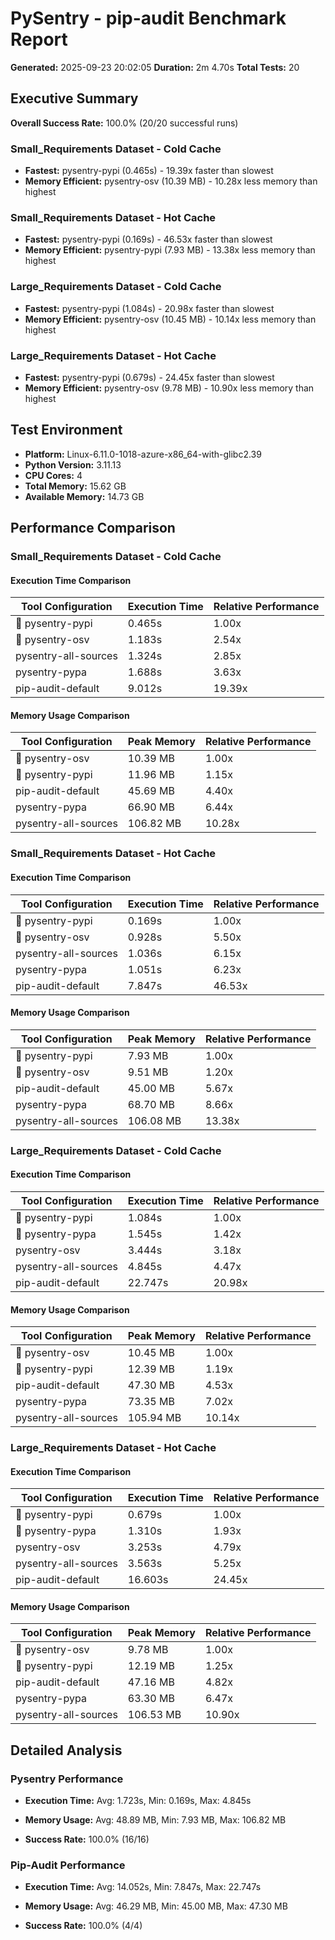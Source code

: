 # PySentry - pip-audit Benchmark Report

**Generated:** 2025-09-23 20:02:05
**Duration:** 2m 4.70s
**Total Tests:** 20

## Executive Summary

**Overall Success Rate:** 100.0% (20/20 successful runs)

### Small_Requirements Dataset - Cold Cache
- **Fastest:** pysentry-pypi (0.465s) - 19.39x faster than slowest
- **Memory Efficient:** pysentry-osv (10.39 MB) - 10.28x less memory than highest

### Small_Requirements Dataset - Hot Cache
- **Fastest:** pysentry-pypi (0.169s) - 46.53x faster than slowest
- **Memory Efficient:** pysentry-pypi (7.93 MB) - 13.38x less memory than highest

### Large_Requirements Dataset - Cold Cache
- **Fastest:** pysentry-pypi (1.084s) - 20.98x faster than slowest
- **Memory Efficient:** pysentry-osv (10.45 MB) - 10.14x less memory than highest

### Large_Requirements Dataset - Hot Cache
- **Fastest:** pysentry-pypi (0.679s) - 24.45x faster than slowest
- **Memory Efficient:** pysentry-osv (9.78 MB) - 10.90x less memory than highest

## Test Environment

- **Platform:** Linux-6.11.0-1018-azure-x86_64-with-glibc2.39
- **Python Version:** 3.11.13
- **CPU Cores:** 4
- **Total Memory:** 15.62 GB
- **Available Memory:** 14.73 GB

## Performance Comparison

### Small_Requirements Dataset - Cold Cache

#### Execution Time Comparison

| Tool Configuration | Execution Time | Relative Performance |
|---------------------|---------------------|---------------------|
| 🥇 pysentry-pypi | 0.465s | 1.00x |
| 🥈 pysentry-osv | 1.183s | 2.54x |
|  pysentry-all-sources | 1.324s | 2.85x |
|  pysentry-pypa | 1.688s | 3.63x |
|  pip-audit-default | 9.012s | 19.39x |

#### Memory Usage Comparison

| Tool Configuration | Peak Memory | Relative Performance |
|---------------------|---------------------|---------------------|
| 🥇 pysentry-osv | 10.39 MB | 1.00x |
| 🥈 pysentry-pypi | 11.96 MB | 1.15x |
|  pip-audit-default | 45.69 MB | 4.40x |
|  pysentry-pypa | 66.90 MB | 6.44x |
|  pysentry-all-sources | 106.82 MB | 10.28x |

### Small_Requirements Dataset - Hot Cache

#### Execution Time Comparison

| Tool Configuration | Execution Time | Relative Performance |
|---------------------|---------------------|---------------------|
| 🥇 pysentry-pypi | 0.169s | 1.00x |
| 🥈 pysentry-osv | 0.928s | 5.50x |
|  pysentry-all-sources | 1.036s | 6.15x |
|  pysentry-pypa | 1.051s | 6.23x |
|  pip-audit-default | 7.847s | 46.53x |

#### Memory Usage Comparison

| Tool Configuration | Peak Memory | Relative Performance |
|---------------------|---------------------|---------------------|
| 🥇 pysentry-pypi | 7.93 MB | 1.00x |
| 🥈 pysentry-osv | 9.51 MB | 1.20x |
|  pip-audit-default | 45.00 MB | 5.67x |
|  pysentry-pypa | 68.70 MB | 8.66x |
|  pysentry-all-sources | 106.08 MB | 13.38x |

### Large_Requirements Dataset - Cold Cache

#### Execution Time Comparison

| Tool Configuration | Execution Time | Relative Performance |
|---------------------|---------------------|---------------------|
| 🥇 pysentry-pypi | 1.084s | 1.00x |
| 🥈 pysentry-pypa | 1.545s | 1.42x |
|  pysentry-osv | 3.444s | 3.18x |
|  pysentry-all-sources | 4.845s | 4.47x |
|  pip-audit-default | 22.747s | 20.98x |

#### Memory Usage Comparison

| Tool Configuration | Peak Memory | Relative Performance |
|---------------------|---------------------|---------------------|
| 🥇 pysentry-osv | 10.45 MB | 1.00x |
| 🥈 pysentry-pypi | 12.39 MB | 1.19x |
|  pip-audit-default | 47.30 MB | 4.53x |
|  pysentry-pypa | 73.35 MB | 7.02x |
|  pysentry-all-sources | 105.94 MB | 10.14x |

### Large_Requirements Dataset - Hot Cache

#### Execution Time Comparison

| Tool Configuration | Execution Time | Relative Performance |
|---------------------|---------------------|---------------------|
| 🥇 pysentry-pypi | 0.679s | 1.00x |
| 🥈 pysentry-pypa | 1.310s | 1.93x |
|  pysentry-osv | 3.253s | 4.79x |
|  pysentry-all-sources | 3.563s | 5.25x |
|  pip-audit-default | 16.603s | 24.45x |

#### Memory Usage Comparison

| Tool Configuration | Peak Memory | Relative Performance |
|---------------------|---------------------|---------------------|
| 🥇 pysentry-osv | 9.78 MB | 1.00x |
| 🥈 pysentry-pypi | 12.19 MB | 1.25x |
|  pip-audit-default | 47.16 MB | 4.82x |
|  pysentry-pypa | 63.30 MB | 6.47x |
|  pysentry-all-sources | 106.53 MB | 10.90x |

## Detailed Analysis

### Pysentry Performance

- **Execution Time:** Avg: 1.723s, Min: 0.169s, Max: 4.845s

- **Memory Usage:** Avg: 48.89 MB, Min: 7.93 MB, Max: 106.82 MB

- **Success Rate:** 100.0% (16/16)

### Pip-Audit Performance

- **Execution Time:** Avg: 14.052s, Min: 7.847s, Max: 22.747s

- **Memory Usage:** Avg: 46.29 MB, Min: 45.00 MB, Max: 47.30 MB

- **Success Rate:** 100.0% (4/4)